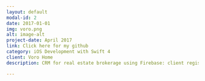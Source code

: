 ```yaml
---
layout: default
modal-id: 2
date: 2017-01-01
img: voro.png
alt: image-alt
project-date: April 2017
link: Click here for my github
category: iOS Development with Swift 4
client: Voro Home
description: CRM for real estate brokerage using Firebase: client registration with signature - invoice submittal to admin, admin approval and PDF generation, automatical emails to clients)

---
```

